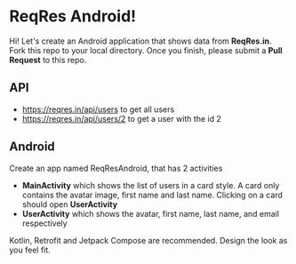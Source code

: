 # ReqRes Android!

Hi! Let's create an Android application that shows data from **ReqRes.in**. Fork this repo to your local directory. Once you finish, please submit a **Pull Request** to this repo.

## API

 - https://reqres.in/api/users to get all users
 - https://reqres.in/api/users/2 to get a user with the id 2

## Android

Create an app named ReqResAndroid, that has 2 activities

 - **MainActivity** which shows the list of users in a card style. A card only contains the avatar image, first name and last name. Clicking on a card should open **UserActivity**
 - **UserActivity** which shows the avatar, first name, last name, and email respectively

Kotlin, Retrofit and Jetpack Compose are recommended. Design the look as you feel fit.